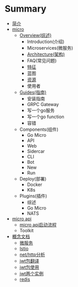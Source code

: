 # Summary

* [简介](README.md)
* [micro](micro.md)
  * [Overview\(综述\)](micro/overviewzong-8ff029.md)
    * Introduction\(介绍\)
    * Microservices\(微服务\)
    * [Architecture\(架构\)](micro/overviewzong-8ff029/architecturejia-678429.md)
    * FAQ\(常见问题\)
    * [特征](micro/overviewzong-8ff029/featureste-5f8129.md)
    * 蓝图
    * [资源](micro/overviewzong-8ff029/resources.md)
    * 使用者
  * [Guides\(指南\)](micro/guideszhi-535729.md)
    * 安装指南
    * GRPC Gateway
    * 写一个go服务
    * 写一个go function
    * 容错
  * Components\(组件\)
    * Go Micro
    * API
    * Web
    * Sidercar
    * CLI
    * Bot
    * New
    * Run
  * Deploy\(部署\)
    * Docker
    * K8s
  * Plugins\(插件\)
    * 综述
    * Go Micro
    * NATS
* [micro api](micro-api.md)
  * [micro api启动流程](micro-api/micro-apiqi-dong-liu-cheng.md)
  * Toolkit
* [概念文档](gai-nian-wen-dang.md)
  * [微服务](gai-nian-wen-dang/wei-fu-wu.md)
  * [Istio](gai-nian-wen-dang/istio.md)
  * [net/http分析](gai-nian-wen-dang/nethttpfen-xi.md)
  * [jwt包翻译](gai-nian-wen-dang/jwtbao-fan-yi.md)
  * [jwt包使用](gai-nian-wen-dang/jwtbao-shi-yong.md)
  * [jwt两个实例](gai-nian-wen-dang/jwtliang-ge-shi-li.md)
  * [redis](gai-nian-wen-dang/redis.md)

